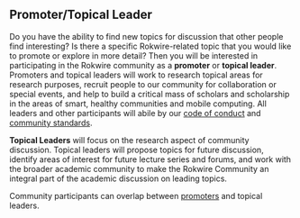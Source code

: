 ## Promoter/Topical Leader

Do you have the ability to find new topics for discussion that other people find interesting? Is there a specific Rokwire-related topic that you would like to promote or explore in more detail? Then you will be interested in participating in the Rokwire community as a __promoter__ or __topical leader__. Promoters and topical leaders will work to research topical areas for research purposes, recruit people to our community for collaboration or special events, and help to build a critical mass of scholars and scholarship in the areas of smart, healthy communities and mobile computing. All leaders and other participants will abile by our [code of conduct](https://github.com/rokwire/rokwire-community/blob/master/CODE_OF_CONDUCT.md) and [community standards](https://github.com/rokwire/rokwire-community/blob/master/CONTRIBUTING.md).

__Topical Leaders__ will focus on the research aspect of community discussion. Topical leaders will propose topics for future discussion, identify areas of interest for future lecture series and forums, and work with the broader academic community to make the Rokwire Community an integral part of the academic discussion on leading topics.

Community participants can overlap between [promoters](https://github.com/rokwire/rokwire-community/blob/master/Guidance%20Tree/technology-evangelist-promoter.md) and topical leaders.
